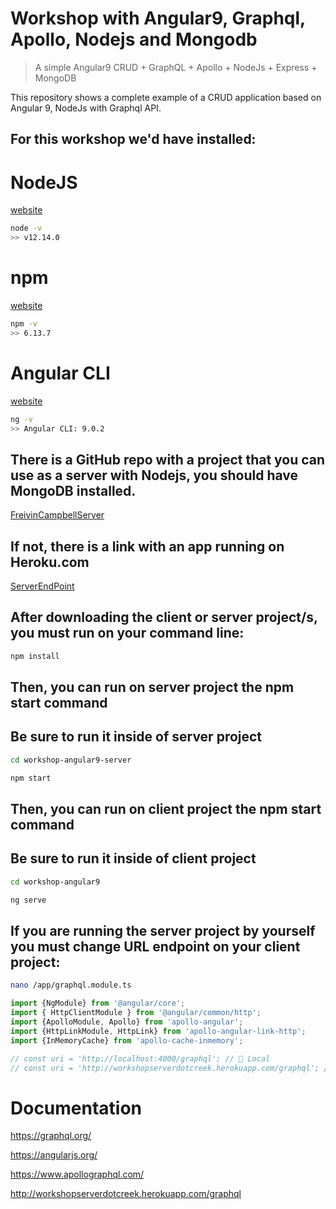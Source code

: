 # Workshop with Angular9, Graphql, Apollo, Nodejs and Mongodb

> A simple Angular9 CRUD  + GraphQL + Apollo + NodeJs + Express + MongoDB

This repository shows a complete example of a CRUD application based on Angular 9, NodeJs with Graphql API.

## For this **workshop** we'd have installed:

# NodeJS
[website](https://nodejs.org/en/download/)
```bash
node -v
>> v12.14.0
```

# npm
[website](https://www.npmjs.com/get-npm)
```bash
npm -v
>> 6.13.7
```

# Angular CLI
[website](https://cli.angular.io/)
```bash
ng -v
>> Angular CLI: 9.0.2
```

## There is a **GitHub** repo with a project that you can use as a server with Nodejs, you should have **MongoDB** installed.
[FreivinCampbellServer](https://github.com/Freivincampbell/workshop-angular9-server)

## If not, there is a link with an app running on Heroku.com
[ServerEndPoint](http://workshopserverdotcreek.herokuapp.com/graphql)


## After downloading  the client or server project/s, you must **run** on your command line:
```bash
npm install
```

## Then, you can run on server project the **npm start** command


## Be sure to run it inside of server project
```bash
cd workshop-angular9-server
```

```bash
npm start
```

## Then, you can run on client project the **npm start** command


## Be sure to run it inside of client project
```bash
cd workshop-angular9
```

```bash
ng serve
```

## If you are running the server project by yourself you must change **URL** endpoint on your client project:

 ```bash
 nano /app/graphql.module.ts
 ```

 ```javascript
import {NgModule} from '@angular/core';
import { HttpClientModule } from '@angular/common/http';
import {ApolloModule, Apollo} from 'apollo-angular';
import {HttpLinkModule, HttpLink} from 'apollo-angular-link-http';
import {InMemoryCache} from 'apollo-cache-inmemory';

// const uri = 'http://localhost:4000/graphql'; // 🚀 Local
// const uri = 'http://workshopserverdotcreek.herokuapp.com/graphql'; //🚀 Production
 ```


# Documentation

https://graphql.org/

https://angularjs.org/

https://www.apollographql.com/

http://workshopserverdotcreek.herokuapp.com/graphql
